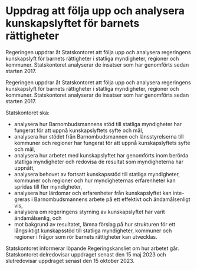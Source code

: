 # Uppdrag att följa upp och analysera kunskapslyftet för barnets rättigheter

Regeringen uppdrar åt Statskontoret att följa upp och analysera regeringens kunskapslyft för barnets rättigheter i statliga myndigheter, regioner och kommuner. Statskontoret analyserar de insatser som har genomförts sedan starten 2017.

Regeringen uppdrar åt Statskontoret att följa upp och analysera regeringens kunskapslyft för barnets rättigheter i statliga myndigheter, regioner och kommuner. Statskontoret analyserar de insatser som har genomförts sedan starten 2017.

Statskontoret ska:

* analysera hur Barnombudsmannens stöd till statliga myndigheter har fungerat för att uppnå kunskapslyftets syfte och mål,
* analysera hur stödet från Barnombudsmannen och länsstyrelserna till kommuner och regioner har fungerat för att uppnå kunskapslyftets syfte och mål,
* analysera hur arbetet med kunskapslyftet har genomförts inom berörda statliga myndigheter och redovisa de resultat som myndigheterna har uppnått,
* analysera behovet av fortsatt kunskapsstöd till statliga myndigheter, kommuner och regioner och hur myndigheternas erfarenheter kan spridas till fler myndigheter,
* analysera hur lärdomar och erfarenheter från kunskapslyftet kan inte-greras i Barnombudsmannens arbete på ett effektivt och ändamålsenligt vis,
* analysera om regeringens styrning av kunskapslyftet har varit ändamålsenlig, och
* mot bakgrund av resultatet, lämna förslag på hur strukturen för ett långsiktigt kunskapsstöd till statliga myndigheter, kommuner och regioner i frågor som rör barnets rättigheter kan utvecklas.

Statskontoret informerar löpande Regeringskansliet om hur arbetet går. Statskontoret delredovisar uppdraget senast den 15 maj 2023 och slutredovisar uppdraget senast den 15 oktober 2023.
